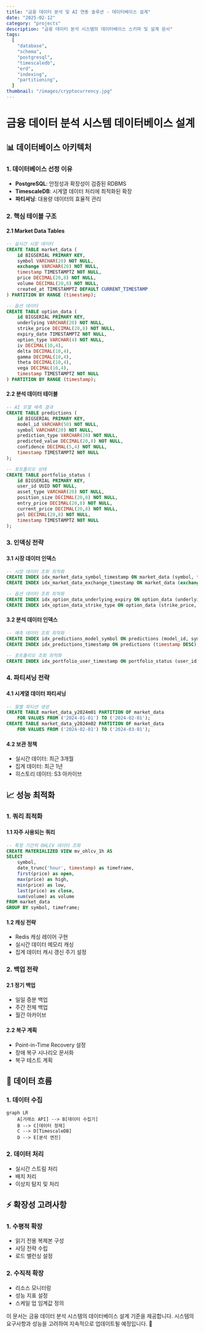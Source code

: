 ```yaml
---
title: "금융 데이터 분석 및 AI 연동 솔루션 - 데이터베이스 설계"
date: "2025-02-12"
category: "projects"
description: "금융 데이터 분석 시스템의 데이터베이스 스키마 및 설계 문서"
tags:
  [
    "database",
    "schema",
    "postgresql",
    "timescaledb",
    "erd",
    "indexing",
    "partitioning",
  ]
thumbnail: "/images/cryptocurrency.jpg"
---
```


# 금융 데이터 분석 시스템 데이터베이스 설계

## 📊 데이터베이스 아키텍처

### 1. 데이터베이스 선정 이유

- **PostgreSQL**: 안정성과 확장성이 검증된 RDBMS
- **TimescaleDB**: 시계열 데이터 처리에 최적화된 확장
- **파티셔닝**: 대용량 데이터의 효율적 관리

### 2. 핵심 테이블 구조

#### 2.1 Market Data Tables

```sql
-- 실시간 시장 데이터
CREATE TABLE market_data (
    id BIGSERIAL PRIMARY KEY,
    symbol VARCHAR(20) NOT NULL,
    exchange VARCHAR(20) NOT NULL,
    timestamp TIMESTAMPTZ NOT NULL,
    price DECIMAL(20,8) NOT NULL,
    volume DECIMAL(20,8) NOT NULL,
    created_at TIMESTAMPTZ DEFAULT CURRENT_TIMESTAMP
) PARTITION BY RANGE (timestamp);

-- 옵션 데이터
CREATE TABLE option_data (
    id BIGSERIAL PRIMARY KEY,
    underlying VARCHAR(20) NOT NULL,
    strike_price DECIMAL(20,8) NOT NULL,
    expiry_date TIMESTAMPTZ NOT NULL,
    option_type VARCHAR(4) NOT NULL,
    iv DECIMAL(10,4),
    delta DECIMAL(10,4),
    gamma DECIMAL(10,4),
    theta DECIMAL(10,4),
    vega DECIMAL(10,4),
    timestamp TIMESTAMPTZ NOT NULL
) PARTITION BY RANGE (timestamp);
```

#### 2.2 분석 데이터 테이블

```sql
-- AI 모델 예측 결과
CREATE TABLE predictions (
    id BIGSERIAL PRIMARY KEY,
    model_id VARCHAR(50) NOT NULL,
    symbol VARCHAR(20) NOT NULL,
    prediction_type VARCHAR(20) NOT NULL,
    predicted_value DECIMAL(20,8) NOT NULL,
    confidence DECIMAL(5,4) NOT NULL,
    timestamp TIMESTAMPTZ NOT NULL
);

-- 포트폴리오 상태
CREATE TABLE portfolio_status (
    id BIGSERIAL PRIMARY KEY,
    user_id UUID NOT NULL,
    asset_type VARCHAR(20) NOT NULL,
    position_size DECIMAL(20,8) NOT NULL,
    entry_price DECIMAL(20,8) NOT NULL,
    current_price DECIMAL(20,8) NOT NULL,
    pnl DECIMAL(20,8) NOT NULL,
    timestamp TIMESTAMPTZ NOT NULL
);
```

### 3. 인덱싱 전략

#### 3.1 시장 데이터 인덱스

```sql
-- 시장 데이터 조회 최적화
CREATE INDEX idx_market_data_symbol_timestamp ON market_data (symbol, timestamp DESC);
CREATE INDEX idx_market_data_exchange_timestamp ON market_data (exchange, timestamp DESC);

-- 옵션 데이터 조회 최적화
CREATE INDEX idx_option_data_underlying_expiry ON option_data (underlying, expiry_date);
CREATE INDEX idx_option_data_strike_type ON option_data (strike_price, option_type);
```

#### 3.2 분석 데이터 인덱스

```sql
-- 예측 데이터 조회 최적화
CREATE INDEX idx_predictions_model_symbol ON predictions (model_id, symbol);
CREATE INDEX idx_predictions_timestamp ON predictions (timestamp DESC);

-- 포트폴리오 조회 최적화
CREATE INDEX idx_portfolio_user_timestamp ON portfolio_status (user_id, timestamp DESC);
```

### 4. 파티셔닝 전략

#### 4.1 시계열 데이터 파티셔닝

```sql
-- 월별 파티션 생성
CREATE TABLE market_data_y2024m01 PARTITION OF market_data
    FOR VALUES FROM ('2024-01-01') TO ('2024-02-01');
CREATE TABLE market_data_y2024m02 PARTITION OF market_data
    FOR VALUES FROM ('2024-02-01') TO ('2024-03-01');
```

#### 4.2 보관 정책

- 실시간 데이터: 최근 3개월
- 집계 데이터: 최근 1년
- 히스토리 데이터: S3 아카이브

## 📈 성능 최적화

### 1. 쿼리 최적화

#### 1.1 자주 사용되는 쿼리

```sql
-- 특정 기간의 OHLCV 데이터 조회
CREATE MATERIALIZED VIEW mv_ohlcv_1h AS
SELECT
    symbol,
    date_trunc('hour', timestamp) as timeframe,
    first(price) as open,
    max(price) as high,
    min(price) as low,
    last(price) as close,
    sum(volume) as volume
FROM market_data
GROUP BY symbol, timeframe;
```

#### 1.2 캐싱 전략

- Redis 캐싱 레이어 구현
- 실시간 데이터 메모리 캐싱
- 집계 데이터 캐시 갱신 주기 설정

### 2. 백업 전략

#### 2.1 정기 백업

- 일일 증분 백업
- 주간 전체 백업
- 월간 아카이브

#### 2.2 복구 계획

- Point-in-Time Recovery 설정
- 장애 복구 시나리오 문서화
- 복구 테스트 계획

## 🔄 데이터 흐름

### 1. 데이터 수집

```mermaid
graph LR
    A[거래소 API] --> B[데이터 수집기]
    B --> C[데이터 정제]
    C --> D[TimescaleDB]
    D --> E[분석 엔진]
```

### 2. 데이터 처리

- 실시간 스트림 처리
- 배치 처리
- 이상치 탐지 및 처리

## ⚡ 확장성 고려사항

### 1. 수평적 확장

- 읽기 전용 복제본 구성
- 샤딩 전략 수립
- 로드 밸런싱 설정

### 2. 수직적 확장

- 리소스 모니터링
- 성능 지표 설정
- 스케일 업 임계값 정의

이 문서는 금융 데이터 분석 시스템의 데이터베이스 설계 기준을 제공합니다. 시스템의 요구사항과 성능을 고려하여 지속적으로 업데이트될 예정입니다. 🚀
